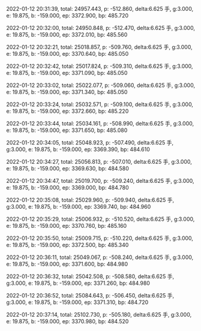 2022-01-12 20:31:39, total: 24957.443, p: -512.860, delta:6.625 手, g:3.000, e: 19.875, b: -159.000, ep: 3372.900, bp: 485.720

2022-01-12 20:32:00, total: 24950.848, p: -512.470, delta:6.625 手, g:3.000, e: 19.875, b: -159.000, ep: 3372.010, bp: 485.560

2022-01-12 20:32:21, total: 25018.857, p: -509.760, delta:6.625 手, g:3.000, e: 19.875, b: -159.000, ep: 3370.640, bp: 485.050

2022-01-12 20:32:42, total: 25017.824, p: -509.310, delta:6.625 手, g:3.000, e: 19.875, b: -159.000, ep: 3371.090, bp: 485.050

2022-01-12 20:33:02, total: 25022.077, p: -509.060, delta:6.625 手, g:3.000, e: 19.875, b: -159.000, ep: 3371.340, bp: 485.050

2022-01-12 20:33:24, total: 25032.571, p: -509.100, delta:6.625 手, g:3.000, e: 19.875, b: -159.000, ep: 3372.660, bp: 485.220

2022-01-12 20:33:44, total: 25034.161, p: -508.990, delta:6.625 手, g:3.000, e: 19.875, b: -159.000, ep: 3371.650, bp: 485.080

2022-01-12 20:34:05, total: 25048.923, p: -507.490, delta:6.625 手, g:3.000, e: 19.875, b: -159.000, ep: 3369.390, bp: 484.610

2022-01-12 20:34:27, total: 25056.813, p: -507.010, delta:6.625 手, g:3.000, e: 19.875, b: -159.000, ep: 3369.630, bp: 484.580

2022-01-12 20:34:47, total: 25019.700, p: -509.240, delta:6.625 手, g:3.000, e: 19.875, b: -159.000, ep: 3369.000, bp: 484.780

2022-01-12 20:35:08, total: 25029.960, p: -509.940, delta:6.625 手, g:3.000, e: 19.875, b: -159.000, ep: 3369.740, bp: 484.960

2022-01-12 20:35:29, total: 25006.932, p: -510.520, delta:6.625 手, g:3.000, e: 19.875, b: -159.000, ep: 3370.760, bp: 485.160

2022-01-12 20:35:50, total: 25009.715, p: -510.220, delta:6.625 手, g:3.000, e: 19.875, b: -159.000, ep: 3372.500, bp: 485.340

2022-01-12 20:36:11, total: 25049.067, p: -508.240, delta:6.625 手, g:3.000, e: 19.875, b: -159.000, ep: 3371.600, bp: 484.980

2022-01-12 20:36:32, total: 25042.508, p: -508.580, delta:6.625 手, g:3.000, e: 19.875, b: -159.000, ep: 3371.260, bp: 484.980

2022-01-12 20:36:52, total: 25084.643, p: -506.450, delta:6.625 手, g:3.000, e: 19.875, b: -159.000, ep: 3371.310, bp: 484.720

2022-01-12 20:37:14, total: 25102.730, p: -505.180, delta:6.625 手, g:3.000, e: 19.875, b: -159.000, ep: 3370.980, bp: 484.520